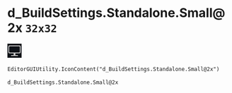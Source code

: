 # d_BuildSettings.Standalone.Small@2x `32x32`
<img src="/img/d_BuildSettings.Standalone.Small@2x.png" width=32 height=32>

``` CSharp
EditorGUIUtility.IconContent("d_BuildSettings.Standalone.Small@2x")
```
```
d_BuildSettings.Standalone.Small@2x
```
